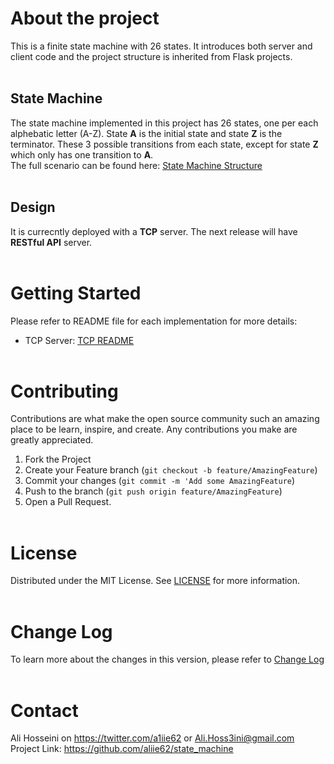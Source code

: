 # About the project
This is a finite state machine with 26 states. It introduces both server and client code and the project structure is inherited from Flask projects.
<br/><br/>

## State Machine
 The state machine implemented in this project has 26 states, one per each alphebatic letter (A-Z). State **A** is the initial state and state **Z** is the terminator. These 3 possible transitions from each state, except for state **Z** which only has one transition to **A**.
<br/>
 The full scenario can be found here: [State Machine Structure](State&#32;Machine&#32;Structure.pdf)
<br/><br/>


## Design
It is currecntly deployed with a **TCP** server. The next release will have **RESTful API** server.
<br/><br/>


# Getting Started
Please refer to README file for each implementation for more details:

- TCP Server: [TCP README](tcp/README.md)
<br/><br/>

# Contributing
Contributions are what make the open source community such an amazing place to be learn, inspire, and create. Any contributions you make are greatly appreciated.
<br/>
1. Fork the Project
2. Create your Feature branch (`git checkout -b feature/AmazingFeature`)
3. Commit your changes (`git commit -m 'Add some AmazingFeature`)
4. Push to the branch (`git push origin feature/AmazingFeature`)
5. Open a Pull Request.
<br/><br/>

# License
Distributed under the MIT License. See [LICENSE](LICENSE) for more information.
<br/><br/>

# Change Log
To learn more about the changes in this version, please refer to [Change Log](CHANGELOG.md)
<br/><br/>

# Contact
Ali Hosseini on https://twitter.com/a1iie62 or Ali.Hoss3ini@gmail.com
Project Link: https://github.com/aliie62/state_machine

